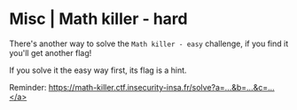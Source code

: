 # Misc | Math killer - hard

There's another way to solve the <code>Math killer - easy</code> challenge, if you find it you'll get another flag!

If you solve it the easy way first, its flag is a hint.

Reminder: <a href="https://math-killer.ctf.insecurity-insa.fr/solve?a=...&b=...&c=...">https://math-killer.ctf.insecurity-insa.fr/solve?a=...&b=...&c=...</a>
